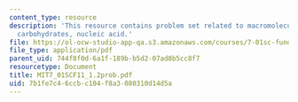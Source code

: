 ```yaml
---
content_type: resource
description: 'This resource contains problem set related to macromolecules: lipids,
  carbohydrates, nucleic acid.'
file: https://ol-ocw-studio-app-qa.s3.amazonaws.com/courses/7-01sc-fundamentals-of-biology-fall-2011/7b1fe7c46ccbc104f8a3080310d14d5a_MIT7_01SCF11_1.2prob.pdf
file_type: application/pdf
parent_uid: 744f8f0d-6a1f-189b-b5d2-07ad8b5cc8f7
resourcetype: Document
title: MIT7_01SCF11_1.2prob.pdf
uid: 7b1fe7c4-6ccb-c104-f8a3-080310d14d5a
---
```

